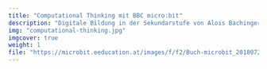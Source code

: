 ```yaml
---
title: "Computational Thinking mit BBC micro:bit"
description: "Digitale Bildung in der Sekundarstufe von Alois Bachinger."
img: "computational-thinking.jpg"
imgcover: true
weight: 1
file: "https://microbit.eeducation.at/images/f/f2/Buch-microbit_20180729.pdf"
---
```

